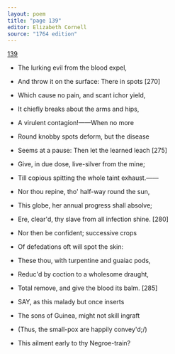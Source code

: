 ```yaml
---
layout: poem
title: "page 139"
editor: Elizabeth Cornell
source: "1764 edition"
---
```



[139]()

- The lurking evil from the blood expel,
- And throw it on the surface: There in spots [270]
- Which cause no pain, and scant ichor yield,
- It chiefly breaks about the arms and hips,
- A virulent contagion!——When no more
- Round knobby spots deform, but the disease
- Seems at a pause: Then let the learned leach [275]
- Give, in due dose, live-silver from the mine;
- Till copious spitting the whole taint exhaust.——
- Nor thou repine, tho' half-way round the sun,
- This globe, her annual progress shall absolve;
- Ere, clear'd, thy slave from all infection shine. [280]
- Nor then be confident; successive crops
- Of defedations oft will spot the skin:
- These thou, with turpentine and guaiac pods,
- Reduc'd by coction to a wholesome draught,
- Total remove, and give the blood its balm. [285]

- SAY, as this malady but once inserts
- The sons of Guinea, might not skill ingraft
- (Thus, the small-pox are happily convey'd;/)
- This ailment early to thy Negroe-train?
